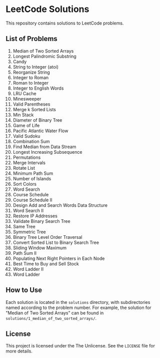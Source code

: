 # LeetCode Solutions

This repository contains solutions to LeetCode problems.

## List of Problems

1. Median of Two Sorted Arrays  
2. Longest Palindromic Substring  
3. Candy  
4. String to Integer (atoi)  
5. Reorganize String  
6. Integer to Roman  
7. Roman to Integer  
8. Integer to English Words  
9. LRU Cache  
10. Minesweeper  
11. Valid Parentheses  
12. Merge k Sorted Lists  
13. Min Stack  
14. Diameter of Binary Tree  
15. Game of Life  
16. Pacific Atlantic Water Flow  
17. Valid Sudoku  
18. Combination Sum  
19. Find Median from Data Stream  
20. Longest Increasing Subsequence  
21. Permutations  
22. Merge Intervals  
23. Rotate List  
24. Minimum Path Sum  
25. Number of Islands  
26. Sort Colors  
27. Word Search  
28. Course Schedule  
29. Course Schedule II  
30. Design Add and Search Words Data Structure  
31. Word Search II  
32. Restore IP Addresses  
33. Validate Binary Search Tree  
34. Same Tree  
35. Symmetric Tree  
36. Binary Tree Level Order Traversal  
37. Convert Sorted List to Binary Search Tree  
38. Sliding Window Maximum  
39. Path Sum II  
40. Populating Next Right Pointers in Each Node  
41. Best Time to Buy and Sell Stock  
42. Word Ladder II  
43. Word Ladder  

## How to Use

Each solution is located in the `solutions` directory, with subdirectories named according to the problem number. For example, the solution for "Median of Two Sorted Arrays" can be found in `solutions/1_median_of_two_sorted_arrays/`.

## License

This project is licensed under the The Unlicense. See the `LICENSE` file for more details.
